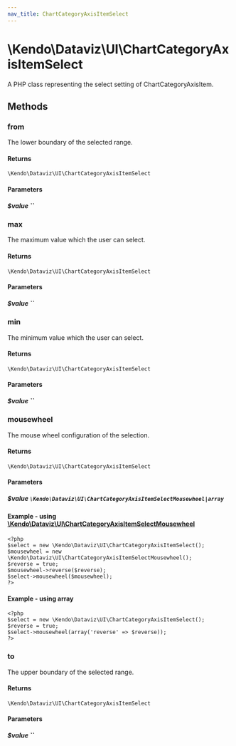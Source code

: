 ```yaml
---
nav_title: ChartCategoryAxisItemSelect
---
```


# \Kendo\Dataviz\UI\ChartCategoryAxisItemSelect

A PHP class representing the select setting of ChartCategoryAxisItem.


## Methods

### from
The lower boundary of the selected range.

#### Returns
`\Kendo\Dataviz\UI\ChartCategoryAxisItemSelect`

#### Parameters

##### $value ``



### max
The maximum value which the user can select.

#### Returns
`\Kendo\Dataviz\UI\ChartCategoryAxisItemSelect`

#### Parameters

##### $value ``



### min
The minimum value which the user can select.

#### Returns
`\Kendo\Dataviz\UI\ChartCategoryAxisItemSelect`

#### Parameters

##### $value ``



### mousewheel

The mouse wheel configuration of the selection.

#### Returns
`\Kendo\Dataviz\UI\ChartCategoryAxisItemSelect`

#### Parameters

##### $value `\Kendo\Dataviz\UI\ChartCategoryAxisItemSelectMousewheel|array`


#### Example - using [\Kendo\Dataviz\UI\ChartCategoryAxisItemSelectMousewheel](/api/wrappers/php/Kendo/Dataviz/UI/ChartCategoryAxisItemSelectMousewheel)
    <?php
    $select = new \Kendo\Dataviz\UI\ChartCategoryAxisItemSelect();
    $mousewheel = new \Kendo\Dataviz\UI\ChartCategoryAxisItemSelectMousewheel();
    $reverse = true;
    $mousewheel->reverse($reverse);
    $select->mousewheel($mousewheel);
    ?>

#### Example - using array

    <?php
    $select = new \Kendo\Dataviz\UI\ChartCategoryAxisItemSelect();
    $reverse = true;
    $select->mousewheel(array('reverse' => $reverse));
    ?>

### to
The upper boundary of the selected range.

#### Returns
`\Kendo\Dataviz\UI\ChartCategoryAxisItemSelect`

#### Parameters

##### $value ``



